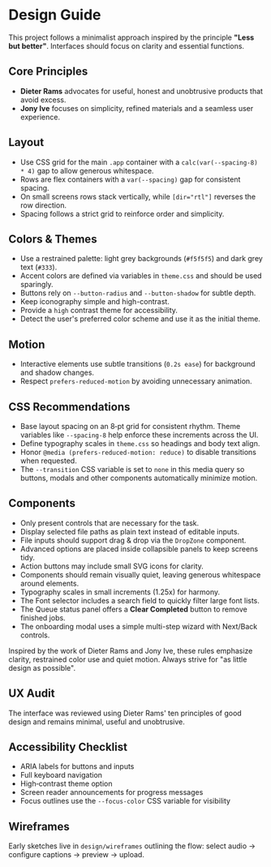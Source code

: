 # Design Guide

This project follows a minimalist approach inspired by the principle **"Less but better"**. Interfaces should focus on clarity and essential functions.

## Core Principles
- **Dieter Rams** advocates for useful, honest and unobtrusive products that avoid excess.
- **Jony Ive** focuses on simplicity, refined materials and a seamless user experience.

## Layout
- Use CSS grid for the main `.app` container with a `calc(var(--spacing-8) * 4)` gap to allow generous whitespace.
- Rows are flex containers with a `var(--spacing)` gap for consistent spacing.
- On small screens rows stack vertically, while `[dir="rtl"]` reverses the row direction.
- Spacing follows a strict grid to reinforce order and simplicity.

## Colors & Themes
- Use a restrained palette: light grey backgrounds (`#f5f5f5`) and dark grey text (`#333`).
- Accent colors are defined via variables in `theme.css` and should be used sparingly.
- Buttons rely on `--button-radius` and `--button-shadow` for subtle depth.
- Keep iconography simple and high-contrast.
- Provide a `high` contrast theme for accessibility.
- Detect the user's preferred color scheme and use it as the initial theme.

## Motion
- Interactive elements use subtle transitions (`0.2s ease`) for background and shadow changes.
- Respect `prefers-reduced-motion` by avoiding unnecessary animation.

## CSS Recommendations
- Base layout spacing on an 8‑pt grid for consistent rhythm. Theme variables like `--spacing-8` help enforce these increments across the UI.
- Define typography scales in `theme.css` so headings and body text align.
- Honor `@media (prefers-reduced-motion: reduce)` to disable transitions when requested.
- The `--transition` CSS variable is set to `none` in this media query so buttons, modals and other components automatically minimize motion.

## Components
- Only present controls that are necessary for the task.
- Display selected file paths as plain text instead of editable inputs.
- File inputs should support drag & drop via the `DropZone` component.
- Advanced options are placed inside collapsible panels to keep screens tidy.
- Action buttons may include small SVG icons for clarity.
- Components should remain visually quiet, leaving generous whitespace around elements.
- Typography scales in small increments (1.25x) for harmony.
- The Font selector includes a search field to quickly filter large font lists.
- The Queue status panel offers a **Clear Completed** button to remove finished jobs.
- The onboarding modal uses a simple multi-step wizard with Next/Back controls.

Inspired by the work of Dieter Rams and Jony Ive, these rules emphasize clarity, restrained color use and quiet motion. Always strive for "as little design as possible".

## UX Audit
The interface was reviewed using Dieter Rams' ten principles of good design and remains minimal, useful and unobtrusive.

## Accessibility Checklist
- ARIA labels for buttons and inputs
- Full keyboard navigation
- High‑contrast theme option
- Screen reader announcements for progress messages
- Focus outlines use the `--focus-color` CSS variable for visibility

## Wireframes
Early sketches live in `design/wireframes` outlining the flow: select audio → configure captions → preview → upload.
